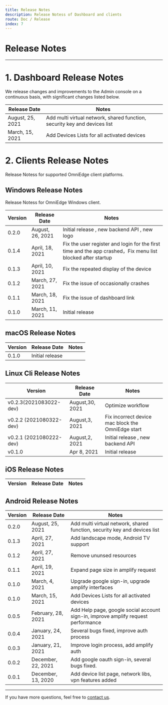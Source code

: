 ```yaml
---
title: Release Notes
description: Release Notess of Dashboard and clients
route: Doc / Release
index: 7
---
```


# Release Notes

----

# 1. Dashboard Release Notes

We release changes and improvements to the Admin console on a continuous basis, with significant changes listed below.


|Release Date|Notes|
|--|--|
|August, 25, 2021|Add multi virtual network, shared function, security key and devices list|
|March, 15, 2021|Add Devices Lists for all activated devices|

# 2. Clients Release Notes

Release Notess for supported OmniEdge client platforms.

## Windows Release Notes

Release Notess for OmniEdge Windows client.

|Version|Release Date|Notes|
|--|--|--|
|0.2.0|August, 26, 2021|Initial release , new backend API , new logo|
|0.1.4|April, 18, 2021|Fix the user register and login for the first time and the app crashed，Fix menu list blocked after startup|
|0.1.3|April, 10, 2021|Fix the repeated display of the device|
|0.1.2|March, 27, 2021|Fix the issue of occasionally crashes|
|0.1.1|March, 18, 2021|Fix the issue of dashboard link|
|0.1.0|March, 11, 2021|Initial release|

## macOS Release Notes

|Version|Release Date|Notes|
|--|--|--|
|0.1.0|Initial release|

## Linux Cli Release Notes

|Version|Release Date|Notes|
|---|---|---|
|v0.2.3(2021083022-dev) |August,30, 2021|Optimize workflow|
|v0.2.2 (2021080322-dev) |August,3, 2021|Fix incorrect device mac block the OmniEdge start|
|v0.2.1 (2021080222-dev) |August,2, 2021|Initial release , new backend API|
|v0.1.0|Apr 8, 2021|Initial release|

## iOS Release Notes

|Version|Release Date|Notes|
|--|--|--|


## Android Release Notes

|Version|Release Date|Notes|
|--|--|--|
|0.2.0|August, 25, 2021|Add multi virtual network, shared function, security key and devices list|
|0.1.3|April, 27, 2021|Add landscape mode, Android TV support|
|0.1.2|April, 27, 2021|Remove ununsed resources|
|0.1.1|April, 19, 2021|Expand page size in amplify request|
|0.1.0|March, 4, 2021|Upgrade google sign-in, upgrade amplify interfaces|
|0.1.0|March, 15, 2021|Add Devices Lists for all activated devices|
|0.0.5|February, 28, 2021|Add Help page, google social account sign-in, improve amplify request performance|
|0.0.4|January, 24, 2021|Several bugs fixed, improve auth process|
|0.0.3|January, 21, 2021|Improve login process, add amplify auth|
|0.0.2|December, 22, 2021|Add google oauth sign-in, several bugs fixed.|
|0.0.1|December, 13, 2020|Add device list page, network libs, vpn features added|

-----

If you have more questions, feel free to [contact us](mailto:support@omniedge.io).